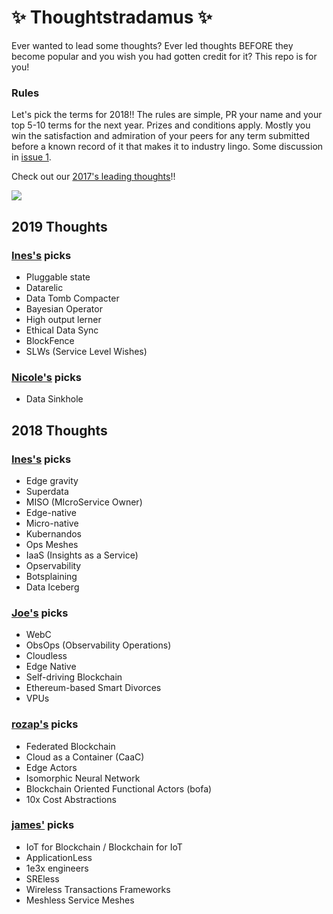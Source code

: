 # :sparkles: Thoughtstradamus :sparkles:

Ever wanted to lead some thoughts? Ever led thoughts BEFORE they become popular and you wish you had gotten credit for it? This repo is for you!

### Rules
Let's pick the terms for 2018!! The rules are simple, PR your name and your top 5-10 terms for the next year. Prizes and conditions apply. Mostly you win the satisfaction and admiration of your peers for any term submitted before a known record of it that makes it to industry lingo. Some discussion in [issue 1](https://github.com/Randommood/thoughtstradamus/issues/1).

Check out our [2017's leading thoughts](2017_thoughts.md)!!

![](http://i.giphy.com/l0MYEqEzwMWFCg8rm.gif)

## 2019 Thoughts

### [Ines's](https://github.com/randommood) picks
* Pluggable state
* Datarelic
* Data Tomb Compacter
* Bayesian Operator
* High output lerner
* Ethical Data Sync
* BlockFence
* SLWs (Service Level Wishes)

### [Nicole's](https://twitter.com/nicolefv) picks
* Data Sinkhole


## 2018 Thoughts

### [Ines's](https://github.com/randommood) picks
* Edge gravity
* Superdata
* MISO (MIcroService Owner)
* Edge-native
* Micro-native
* Kubernandos
* Ops Meshes
* IaaS (Insights as a Service)
* Opservability
* Botsplaining
* Data Iceberg

### [Joe's](https://github.com/joeshaw) picks
* WebC
* ObsOps (Observability Operations)
* Cloudless
* Edge Native
* Self-driving Blockchain
* Ethereum-based Smart Divorces
* VPUs

### [rozap's](https://github.com/rozap) picks
* Federated Blockchain
* Cloud as a Container (CaaC)
* Edge Actors
* Isomorphic Neural Network
* Blockchain Oriented Functional Actors (bofa)
* 10x Cost Abstractions

### [james'](https://github.com/jamtur01) picks
* IoT for Blockchain / Blockchain for IoT
* ApplicationLess
* 1e3x engineers
* SREless
* Wireless Transactions Frameworks
* Meshless Service Meshes


